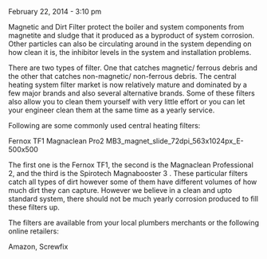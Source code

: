 February 22, 2014 - 3:10 pm
 
Magnetic and Dirt Filter protect the boiler and system components from  magnetite and sludge that it produced as a byproduct of system corrosion. Other particles can also be circulating around in the system depending on how clean it is, the inhibitor levels in the system and installation problems.

There are two types of filter. One that catches magnetic/ ferrous debris and the other that catches non-magnetic/ non-ferrous debris. The central heating system filter market is now relatively mature and dominated by a few major brands and also several alternative brands. Some of these filters also allow you to clean them yourself with very little effort or you can let your engineer clean them at the same time as a yearly service.

Following are some commonly used central heating filters:

Fernox TF1 Magnaclean Pro2 MB3_magnet_slide_72dpi_563x1024px_E-500x500

 

 

The first one is the Fernox TF1, the second is the Magnaclean Professional 2, and the third is the Spirotech Magnabooster 3 . These particular filters catch all types of dirt however some of them have different volumes of how much dirt they can capture. However we believe in a clean and upto standard system, there should not be much yearly corrosion produced to fill these  filters up.

The filters are available from your local plumbers merchants or the following online retailers:

Amazon, Screwfix